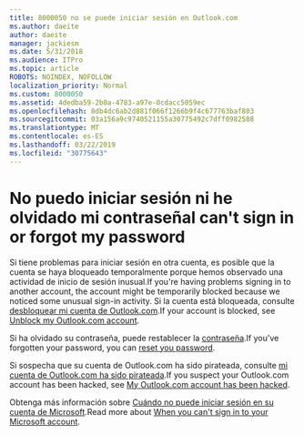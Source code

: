```yaml
---
title: 8000050 no se puede iniciar sesión en Outlook.com
ms.author: daeite
author: daeite
manager: jackiesm
ms.date: 5/31/2018
ms.audience: ITPro
ms.topic: article
ROBOTS: NOINDEX, NOFOLLOW
localization_priority: Normal
ms.custom: 8000050
ms.assetid: 4dedba59-2b0a-4783-a97e-0cdacc5059ec
ms.openlocfilehash: 8db4dc6ab2d881f066f1266b9f4c677763baf803
ms.sourcegitcommit: 03a156a9c9740521155a30775492c7dff0982588
ms.translationtype: MT
ms.contentlocale: es-ES
ms.lasthandoff: 03/22/2019
ms.locfileid: "30775643"
---
```

# <a name="i-cant-sign-in-or-forgot-my-password"></a><span data-ttu-id="28953-102">No puedo iniciar sesión ni he olvidado mi contraseña</span><span class="sxs-lookup"><span data-stu-id="28953-102">I can't sign in or forgot my password</span></span>

<span data-ttu-id="28953-103">Si tiene problemas para iniciar sesión en otra cuenta, es posible que la cuenta se haya bloqueado temporalmente porque hemos observado una actividad de inicio de sesión inusual.</span><span class="sxs-lookup"><span data-stu-id="28953-103">If you're having problems signing in to another account, the account might be temporarily blocked because we noticed some unusual sign-in activity.</span></span> <span data-ttu-id="28953-104">Si la cuenta está bloqueada, consulte [desbloquear mi cuenta de Outlook.com](https://go.microsoft.com/fwlink/p/?linkid=2001800&amp;clcid=0x409).</span><span class="sxs-lookup"><span data-stu-id="28953-104">If your account is blocked, see [Unblock my Outlook.com account](https://go.microsoft.com/fwlink/p/?linkid=2001800&amp;clcid=0x409).</span></span>
  
<span data-ttu-id="28953-105">Si ha olvidado su contraseña, puede restablecer la [contraseña](https://go.microsoft.com/fwlink/p/?linkid=841909).</span><span class="sxs-lookup"><span data-stu-id="28953-105">If you've forgotten your password, you can [reset you password](https://go.microsoft.com/fwlink/p/?linkid=841909).</span></span>
  
<span data-ttu-id="28953-106">Si sospecha que su cuenta de Outlook.com ha sido pirateada, consulte [mi cuenta de Outlook.com ha sido pirateada](https://go.microsoft.com/fwlink/p/?linkid=874366).</span><span class="sxs-lookup"><span data-stu-id="28953-106">If you suspect your Outlook.com account has been hacked, see [My Outlook.com account has been hacked](https://go.microsoft.com/fwlink/p/?linkid=874366).</span></span>
  
<span data-ttu-id="28953-107">Obtenga más información sobre [Cuándo no puede iniciar sesión en su cuenta de Microsoft](https://go.microsoft.com/fwlink/p/?linkid=842227).</span><span class="sxs-lookup"><span data-stu-id="28953-107">Read more about [When you can't sign in to your Microsoft account](https://go.microsoft.com/fwlink/p/?linkid=842227).</span></span>
  


